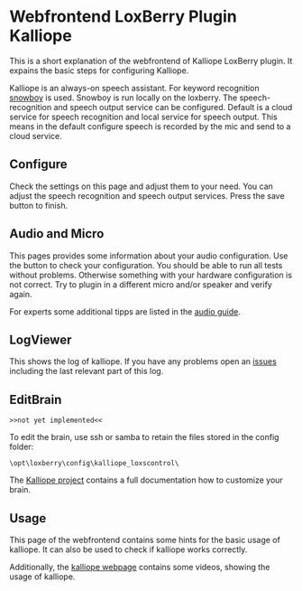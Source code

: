 # Webfrontend LoxBerry Plugin Kalliope

This is a short explanation of the webfrontend of Kalliope LoxBerry plugin. It expains the basic steps for configuring Kalliope.

Kalliope is an always-on speech assistant. For keyword recognition [snowboy](snowboy.kitt.ai) is used. Snowboy is run locally on the loxberry. 
The speech-recognition and speech output service can be configured. Default is a cloud service for speech recognition and local service for speech output. This means in the default configure speech is recorded by the mic and send to a cloud service. 

## Configure

Check the settings on this page and adjust them to your need. You can adjust the speech recognition and speech output services.
Press the save button to finish.

## Audio and Micro

This pages provides some information about your audio configuration. Use the button to check your configuration. 
You should be able to run all tests without problems. Otherwise something with your hardware configuration is not correct. Try to plugin in a different micro and/or speaker and verify again.

For experts some additional tipps are listed in the [audio guide](AUDIO.md).


## LogViewer

This shows the log of kalliope. If you have any problems open an [issues](../../issues) including the last relevant part of this log.

## EditBrain

```
>>not yet implemented<< 
```

To edit the brain, use ssh or samba to retain the files stored in the config folder:
```
\opt\loxberry\config\kalliope_loxscontrol\
```
The [Kalliope project](https://github.com/kalliope-project/kalliope/blob/master/Docs/brain.md) contains a full documentation how to customize your brain.
 

## Usage

This page of the webfrontend contains some hints for the basic usage of kalliope. It can also be used to check if kalliope works correctly.

 
Additionally, the [kalliope webpage](https://kalliope-project.github.io/) contains some videos, showing the usage of kalliope. 




